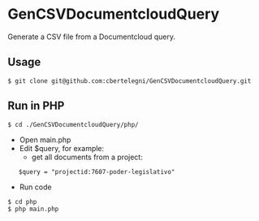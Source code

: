 GenCSVDocumentcloudQuery
========================

Generate a CSV file from a Documentcloud query.


## Usage

```
$ git clone git@github.com:cbertelegni/GenCSVDocumentcloudQuery.git
```


## Run in PHP

```
$ cd ./GenCSVDocumentcloudQuery/php/
```

* Open main.php
* Edit $query, for example:
  * get all documents from a project:

```
   $query = "projectid:7607-poder-legislativo"
```

* Run code

```
$ cd php
$ php main.php
```


